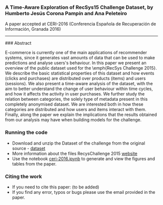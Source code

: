 ### A Time-Aware Exploration of RecSys15 Challenge Dataset, by Humberto Jesús Corona Pampín and Ana Peleteiro
A paper accepted at CERI-2016 (Conferencia Española de Recuperación de Información, Granada 2016)

---

### Abstract

E-commerce is currently one of the main applications of recommender systems, since it generates vast amounts of data that can be used to make predictions and analyse users's behaviour. In this paper we present an overview of the public dataset used for the \emph{RecSys Challenge 2015}. 
We describe the basic statistical properties of this dataset and how events (clicks and purchases) are distributed over products (items) and users (sessions). 
We also present a time-aware analysis of the dataset, with the aim to better understand the change of user behaviour within time cycles, and how it affects the activity in user purchases. 
We further study the relation between categories, the solely type of metadata present in this  completely anonymised dataset. We are interested both in how  these categories are distributed and how users and items interact with them.  Finally, along the paper we explain the implications that the results obtained from our analysis may have when building models for the challenge.

### Running the code
* Download and unzip the Dataset of the challenge from the original source - [dataset](http://s3-eu-west-1.amazonaws.com/yc-rdata/yoochoose-dataFull.7z)
* More information about the files RecysChallenge 2015 [website](http://2015.recsyschallenge.com/challenge.html)
* Use the notebook [ceri-2016.ipynb](/code/ceri-2016.ipynb) to generate and view the figures and tables from the paper. 

### Citing the work 
* If you need to cite this paper:  (to be added)
* If you find any error, typos or bugs please use the email provided in the paper.